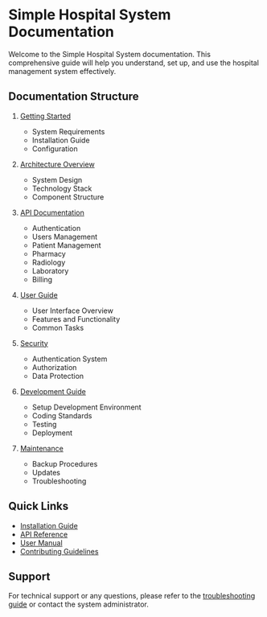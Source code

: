 # Simple Hospital System Documentation

Welcome to the Simple Hospital System documentation. This comprehensive guide will help you understand, set up, and use the hospital management system effectively.

## Documentation Structure

1. [Getting Started](./getting-started.md)
   - System Requirements
   - Installation Guide
   - Configuration

2. [Architecture Overview](./architecture.md)
   - System Design
   - Technology Stack
   - Component Structure

3. [API Documentation](./api-documentation.md)
   - Authentication
   - Users Management
   - Patient Management
   - Pharmacy
   - Radiology
   - Laboratory
   - Billing

4. [User Guide](./user-guide.md)
   - User Interface Overview
   - Features and Functionality
   - Common Tasks

5. [Security](./security.md)
   - Authentication System
   - Authorization
   - Data Protection

6. [Development Guide](./development-guide.md)
   - Setup Development Environment
   - Coding Standards
   - Testing
   - Deployment

7. [Maintenance](./maintenance.md)
   - Backup Procedures
   - Updates
   - Troubleshooting

## Quick Links

- [Installation Guide](./getting-started.md#installation-guide)
- [API Reference](./api-documentation.md)
- [User Manual](./user-guide.md)
- [Contributing Guidelines](./development-guide.md#contributing)

## Support

For technical support or any questions, please refer to the [troubleshooting guide](./maintenance.md#troubleshooting) or contact the system administrator. 